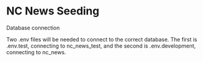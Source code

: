 # NC News Seeding

Database connection

Two .env files will be needed to connect to the correct database. The first is .env.test, connecting to nc_news_test, and the second is .env.development, connecting to nc_news.
